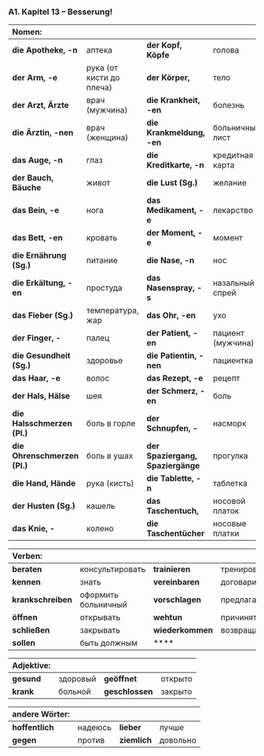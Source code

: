 ### A1. Kapitel 13 – Besserung!

| **Nomen:** ||||
|:---|:---|:---|:---|
| **die Apotheke, -n** | аптека | **der Kopf, Köpfe** | голова |
| **der Arm, -e** | рука (от кисти до плеча) | **der Körper,** | тело |
| **der Arzt, Ärzte** | врач (мужчина) | **die Krankheit, -en** | болезнь |
| **die Ärztin, -nen** | врач (женщина) | **die Krankmeldung, -en** | больничный лист |
| **das Auge, -n** | глаз | **die Kreditkarte, -n** | кредитная карта |
| **der Bauch, Bäuche** | живот | **die Lust (Sg.)** | желание |
| **das Bein, -e** | нога | **das Medikament, -e** | лекарство |
| **das Bett, -en** | кровать | **der Moment, -e** | момент |
| **die Ernährung (Sg.)** | питание | **die Nase, -n** | нос |
| **die Erkältung, -en** | простуда | **das Nasenspray, -s** | назальный спрей |
| **das Fieber (Sg.)** | температура, жар | **das Ohr, -en** | ухо |
| **der Finger, -** | палец | **der Patient, -en** | пациент (мужчина) |
| **die Gesundheit (Sg.)** | здоровье | **die Patientin, -nen** | пациентка |
| **das Haar, -e** | волос | **das Rezept, -e** | рецепт |
| **der Hals, Hälse** | шея | **der Schmerz, -en** | боль |
| **die Halsschmerzen (Pl.)** | боль в горле | **der Schnupfen, -** | насморк |
| **die Ohrenschmerzen (Pl.)** | боль в ушах | **der Spaziergang, Spaziergänge** | прогулка |
| **die Hand, Hände** | рука (кисть) | **die Tablette, -n** | таблетка |
| **der Husten (Sg.)** | кашель | **das Taschentuch,** | носовой платок |
| **das Knie, -** | колено | **die Taschentücher** | носовые платки |


| **Verben:** ||||
|:---|:---|:---|:---|
| **beraten** | консультировать | **trainieren** | тренироваться |
| **kennen** | знать | **vereinbaren** | договариваться |
| **krankschreiben** | оформить больничный | **vorschlagen** | предлагать |
| **öffnen** | открывать | **wehtun** | причинять боль |
| **schließen** | закрывать | **wiederkommen** | возвращаться |
| **sollen** | быть должным | **** |  |


| **Adjektive:** ||||
|:---|:---|:---|:---|
| **gesund** | здоровый | **geöffnet** | открыто |
| **krank** | больной | **geschlossen** | закрыто |


| **andere Wörter:** ||||
|:---|:---|:---|:---|
| **hoffentlich** | надеюсь | **lieber** | лучше |
| **gegen** | против | **ziemlich** | довольно |

